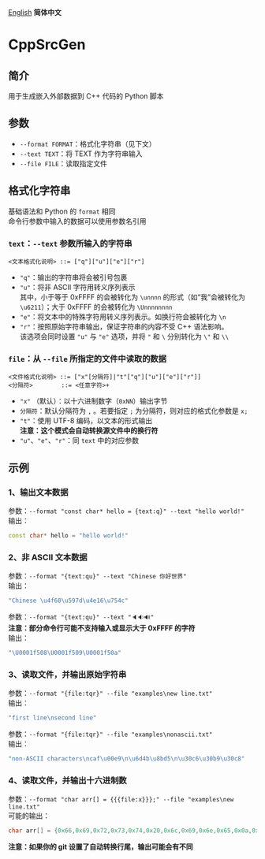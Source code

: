 [English](README.md) **简体中文**

# CppSrcGen
## 简介
用于生成嵌入外部数据到 C++ 代码的 Python 脚本

## 参数
- `--format FORMAT`：格式化字符串（见下文）
- `--text TEXT`：将 TEXT 作为字符串输入
- `--file FILE`：读取指定文件

## 格式化字符串
基础语法和 Python 的 `format` 相同  
命令行参数中输入的数据可以使用参数名引用
### `text`：`--text` 参数所输入的字符串
``` BNF
<文本格式化说明> ::= ["q"]["u"]["e"]["r"]
```
- `"q"`：输出的字符串将会被引号包裹
- `"u"`：将非 ASCII 字符用转义序列表示  
  其中，小于等于 0xFFFF 的会被转化为 `\unnnn` 的形式（如“我”会被转化为 `\u6211`）；大于 0xFFFF 的会被转化为 `\Unnnnnnnn`
- `"e"`：将文本中的特殊字符用转义序列表示。如换行符会被转化为 `\n`
- `"r"`：按照原始字符串输出，保证字符串的内容不受 C++ 语法影响。  
  该选项会同时设置 `"u"` 与 `"e"` 选项，并将 `"` 和 `\` 分别转化为 `\"` 和 `\\`
### `file`：从 `--file` 所指定的文件中读取的数据
``` BNF
<文件格式化说明> ::= ["x"[分隔符]|"t"["q"]["u"]["e"]["r"]]
<分隔符>        ::= <任意字符>+
```
- `"x"` （默认）：以十六进制数字（`0xNN`）输出字节
- `分隔符`：默认分隔符为 `,` 。若要指定 `;` 为分隔符，则对应的格式化参数是 `x;`
- `"t"`：使用 UTF-8 编码，以文本的形式输出  
  **注意：这个模式会自动转换源文件中的换行符**  
- `"u"`、`"e"`、`"r"`：同 `text` 中的对应参数

## 示例
### 1、输出文本数据
参数：`--format "const char* hello = {text:q}" --text "hello world!"`  
输出：
``` c++
const char* hello = "hello world!"
```
### 2、非 ASCII 文本数据
参数：`--format "{text:qu}" --text "Chinese 你好世界"`  
输出：
``` c++
"Chinese \u4f60\u597d\u4e16\u754c"
```
参数：`--format "{text:qu}" --text "🔈🔉🔊"`  
**注意：部分命令行可能不支持输入或显示大于 0xFFFF 的字符**  
输出：
``` c++
"\U0001f508\U0001f509\U0001f50a"
```
### 3、读取文件，并输出原始字符串
参数：`--format "{file:tqr}" --file "examples\new line.txt"`  
输出：
``` c++
"first line\nsecond line"
```
参数：`--format "{file:tqr}" --file "examples\nonascii.txt"`  
输出：
``` c++
"non-ASCII characters\ncaf\u00e9\n\u6d4b\u8bd5\n\u30c6\u30b9\u30c8"
```
### 4、读取文件，并输出十六进制数
参数：`--format "char arr[] = {{{file:x}}};" --file "examples\new line.txt"`  
可能的输出：
``` c++
char arr[] = {0x66,0x69,0x72,0x73,0x74,0x20,0x6c,0x69,0x6e,0x65,0x0a,0x73,0x65,0x63,0x6f,0x6e,0x64,0x20,0x6c,0x69,0x6e,0x65};
```
**注意：如果你的 git 设置了自动转换行尾，输出可能会有不同**
